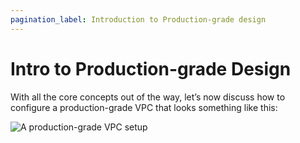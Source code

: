 ```yaml
---
pagination_label: Introduction to Production-grade design
---
```


# Intro to Production-grade Design

With all the core concepts out of the way, let’s now discuss how to configure a production-grade VPC that looks
something like this:

![A production-grade VPC setup](/img/guides/build-it-yourself/vpc/vpc-diagram.png)


<!-- ##DOCS-SOURCER-START
{"sourcePlugin":"Local File Copier","hash":"3f015395ed57051b605f4d66bd4e29e6"}
##DOCS-SOURCER-END -->
